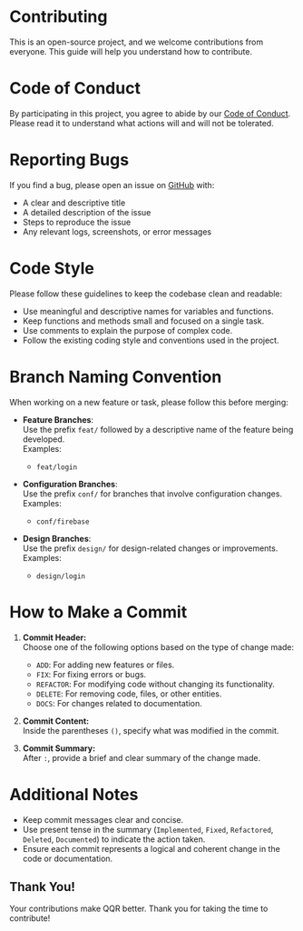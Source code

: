 # Contributing
This is an open-source project, and we welcome contributions from everyone. This guide will help you understand how to contribute.

# Code of Conduct
By participating in this project, you agree to abide by our [Code of Conduct](./CODE_OF_CONDUCT.md). Please read it to understand what actions will and will not be tolerated.

# Reporting Bugs
If you find a bug, please open an issue on [GitHub](https://github.com/0spol/qqr/issues) with:

- A clear and descriptive title
- A detailed description of the issue
- Steps to reproduce the issue
- Any relevant logs, screenshots, or error messages

# Code Style
Please follow these guidelines to keep the codebase clean and readable:

- Use meaningful and descriptive names for variables and functions.
- Keep functions and methods small and focused on a single task.
- Use comments to explain the purpose of complex code.
- Follow the existing coding style and conventions used in the project.

# Branch Naming Convention
When working on a new feature or task, please follow this before merging:

- **Feature Branches**:  
  Use the prefix `feat/` followed by a descriptive name of the feature being developed.  
  Examples:
    - `feat/login`

- **Configuration Branches**:  
  Use the prefix `conf/` for branches that involve configuration changes.  
  Examples:
    - `conf/firebase`

- **Design Branches**:  
  Use the prefix `design/` for design-related changes or improvements.  
  Examples:
    - `design/login`

# How to Make a Commit

1. **Commit Header:**  
   Choose one of the following options based on the type of change made:

    - `ADD`: For adding new features or files.
    - `FIX`: For fixing errors or bugs.
    - `REFACTOR`: For modifying code without changing its functionality.
    - `DELETE`: For removing code, files, or other entities.
    - `DOCS`: For changes related to documentation.

2. **Commit Content:**  
   Inside the parentheses `()`, specify what was modified in the commit.

3. **Commit Summary:**  
   After `:`, provide a brief and clear summary of the change made.

# Additional Notes

- Keep commit messages clear and concise.
- Use present tense in the summary (`Implemented`, `Fixed`, `Refactored`, `Deleted`, `Documented`) to indicate the action taken.
- Ensure each commit represents a logical and coherent change in the code or documentation.

## Thank You!

Your contributions make QQR better. Thank you for taking the time to contribute!